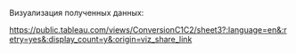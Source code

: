 Визуализация полученных данных: 

https://public.tableau.com/views/ConversionC1C2/sheet3?:language=en&:retry=yes&:display_count=y&:origin=viz_share_link
